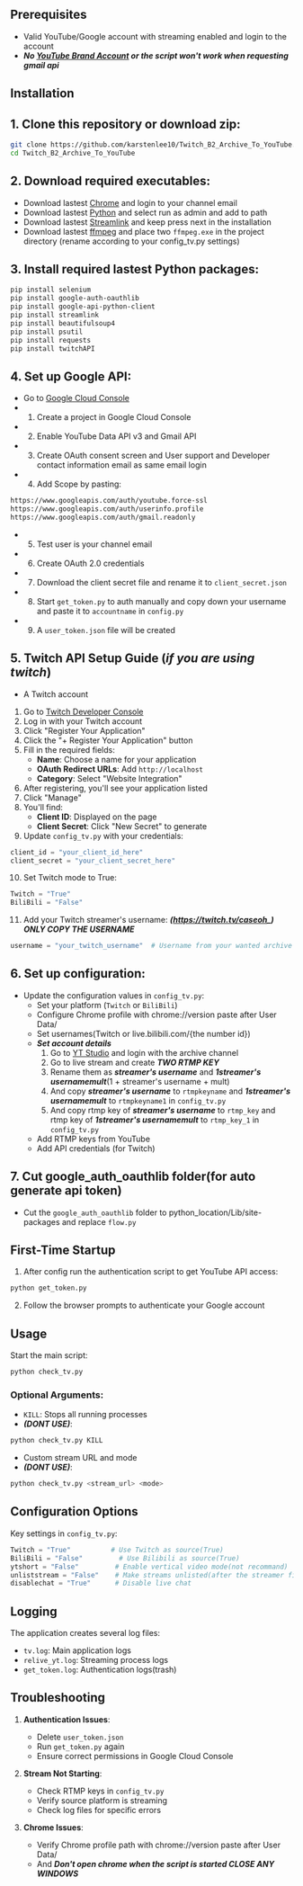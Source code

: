 ## Prerequisites

- Valid YouTube/Google account with streaming enabled and login to the account
- ***No [YouTube Brand Account](https://support.google.com/youtube/answer/7001996) or the script won't work when requesting gmail api***

## Installation

## 1. Clone this repository or download zip:
```bash
git clone https://github.com/karstenlee10/Twitch_B2_Archive_To_YouTube.git
cd Twitch_B2_Archive_To_YouTube
```

## 2. Download required executables:
- Download lastest [Chrome](https://chrome.google.com) and login to your channel email
- Download lastest [Python](https://www.python.org/downloads/) and select run as admin and add to path
- Download lastest [Streamlink](https://github.com/streamlink/windows-builds/releases) and keep press next in the installation
- Download lastest [ffmpeg](https://www.gyan.dev/ffmpeg/builds/) and place two `ffmpeg.exe` in the project directory (rename according to your config_tv.py settings)

## 3. Install required lastest Python packages:
```bash
pip install selenium 
pip install google-auth-oauthlib
pip install google-api-python-client
pip install streamlink
pip install beautifulsoup4
pip install psutil
pip install requests
pip install twitchAPI
```

## 4. Set up Google API:
- Go to [Google Cloud Console](https://console.cloud.google.com)
- 1. Create a project in Google Cloud Console
- 2. Enable YouTube Data API v3 and Gmail API
- 3. Create OAuth consent screen and User support and Developer contact information email as same email login
- 4. Add Scope by pasting:
```bash
https://www.googleapis.com/auth/youtube.force-ssl
https://www.googleapis.com/auth/userinfo.profile
https://www.googleapis.com/auth/gmail.readonly
```
- 5. Test user is your channel email
- 6. Create OAuth 2.0 credentials
- 7. Download the client secret file and rename it to `client_secret.json`
- 8. Start `get_token.py` to auth manually and copy down your username and paste it to `accountname` in `config.py`
- 9. A `user_token.json` file will be created

## 5. Twitch API Setup Guide (***if you are using twitch***)
- A Twitch account
1. Go to [Twitch Developer Console](https://dev.twitch.tv/console)
2. Log in with your Twitch account
3. Click "Register Your Application"
4. Click the "+ Register Your Application" button
5. Fill in the required fields:
   - **Name**: Choose a name for your application
   - **OAuth Redirect URLs**: Add `http://localhost`
   - **Category**: Select "Website Integration"
6. After registering, you'll see your application listed
7. Click "Manage"
8. You'll find:
   - **Client ID**: Displayed on the page
   - **Client Secret**: Click "New Secret" to generate
9. Update `config_tv.py` with your credentials:
```python
client_id = "your_client_id_here"
client_secret = "your_client_secret_here"
```
10. Set Twitch mode to True:
```python
Twitch = "True"
BiliBili = "False"
```
11. Add your Twitch streamer's username:
***(https://twitch.tv/caseoh_) ONLY COPY THE USERNAME***
```python
username = "your_twitch_username"  # Username from your wanted archive streamer
```

## 6. Set up configuration:
- Update the configuration values in `config_tv.py`:
  - Set your platform (`Twitch` or `BiliBili`)
  - Configure Chrome profile with chrome://version paste after User Data/
  - Set usernames(Twitch or live.bilibili.com/{the number id})
  - ***Set account details***
    1. Go to [YT Studio](https://studio.youtube.com) and login with the archive channel
    2. Go to live stream and create ***TWO RTMP KEY***
    3. Rename them as ***streamer's username*** and ***1streamer's usernamemult***(1 + streamer's username + mult)
    4. And copy ***streamer's username*** to `rtmpkeyname` and ***1streamer's usernamemult*** to `rtmpkeyname1` in `config_tv.py`
    5. And copy rtmp key of ***streamer's username*** to `rtmp_key` and rtmp key of ***1streamer's usernamemult*** to `rtmp_key_1` in `config_tv.py`
  - Add RTMP keys from YouTube
  - Add API credentials (for Twitch)

## 7. Cut google_auth_oauthlib folder(for auto generate api token)
 - Cut the `google_auth_oauthlib` folder to python_location/Lib/site-packages and replace `flow.py`

## First-Time Startup

1. After config run the authentication script to get YouTube API access:
```bash
python get_token.py
```

2. Follow the browser prompts to authenticate your Google account

## Usage

Start the main script:
```bash
python check_tv.py
```

### Optional Arguments:
- `KILL`: Stops all running processes
- ***(DONT USE)***:
```bash
python check_tv.py KILL
```

- Custom stream URL and mode
- ***(DONT USE)***:
```bash
python check_tv.py <stream_url> <mode>
```

## Configuration Options

Key settings in `config_tv.py`:

```python
Twitch = "True"          # Use Twitch as source(True)
BiliBili = "False"         # Use Bilibili as source(True)
ytshort = "False"         # Enable vertical video mode(not recommand)
unliststream = "False"    # Make streams unlisted(after the streamer finish it will be public)
disablechat = "True"      # Disable live chat
```

## Logging

The application creates several log files:
- `tv.log`: Main application logs
- `relive_yt.log`: Streaming process logs
- `get_token.log`: Authentication logs(trash)

## Troubleshooting

1. **Authentication Issues**:
   - Delete `user_token.json`
   - Run `get_token.py` again
   - Ensure correct permissions in Google Cloud Console

2. **Stream Not Starting**:
   - Check RTMP keys in `config_tv.py`
   - Verify source platform is streaming
   - Check log files for specific errors

3. **Chrome Issues**:
   - Verify Chrome profile path with chrome://version paste after User Data/
   - And ***Don't open chrome when the script is started CLOSE ANY WINDOWS***
